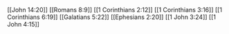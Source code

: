 [[John 14:20]]
[[Romans 8:9]]
[[1 Corinthians 2:12]]
[[1 Corinthians 3:16]]
[[1 Corinthians 6:19]]
[[Galatians 5:22]]
[[Ephesians 2:20]]
[[1 John 3:24]]
[[1 John 4:15]]
